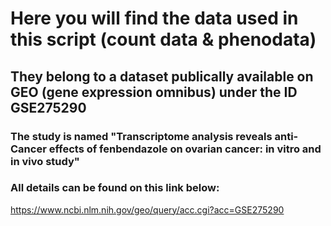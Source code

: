 # Here you will find the data used in this script (count data & phenodata)
## They belong to a dataset publically available on GEO (gene expression omnibus) under the ID GSE275290
### The study is named "Transcriptome analysis reveals anti-Cancer effects of fenbendazole on ovarian cancer: in vitro and in vivo study"
### All details can be found on this link below:
https://www.ncbi.nlm.nih.gov/geo/query/acc.cgi?acc=GSE275290

